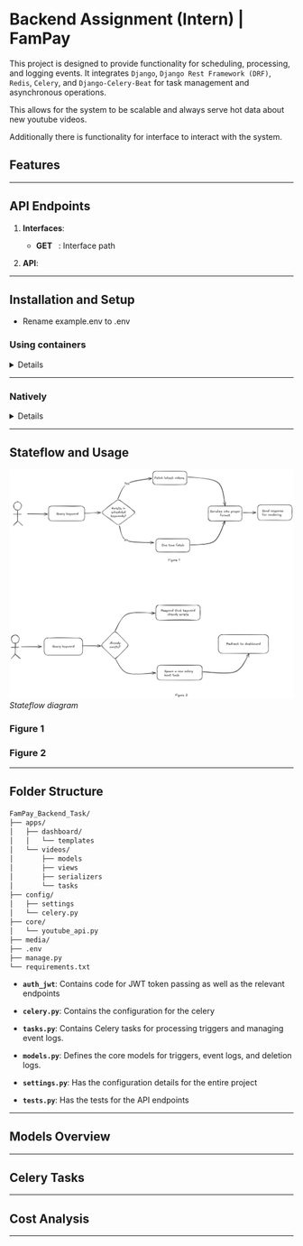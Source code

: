 # Backend Assignment (Intern) | FamPay

This project is designed to provide functionality for scheduling, processing, and logging events. It integrates `Django`, `Django Rest Framework (DRF)`, `Redis`, `Celery`, and `Django-Celery-Beat` for task management and asynchronous operations.

This allows for the system to be scalable and always serve hot data about new youtube videos.

Additionally there is functionality for interface to interact with the system.

## Features

---



## API Endpoints

1. **Interfaces**:
   - **GET** ` `: Interface path

2. **API**:

---

## Installation and Setup
- Rename example.env to .env

### Using containers
<details>

1. **Install docker and docker-compose as per your platform:** [Docs](https://docs.docker.com/get-started/get-docker/)

2. **Verify docker is installed using:**
   ```bash
   docker --version
   ```
3. **Run project using docker-compose**:  
   ```bash 
   docker-compose up --build
   ```
</details>

---
### Natively
<details>

- In .env rename REDIS_HOST's value to localhost
- Please ensure that a local redis instance is present for manual installation
1. **Clone the Repository**:`
   ```bash
   https://github.com/omkargwagholikar/FamPay_Backend_Task.git
   cd FamPay_Backend_Task
   ```
2. **Install Dependencies**:
   ```bash
   pip install -r requirements.txt
   ```

3. **Run Migrations**:
   ```bash
   python manage.py makemigrations
   python manage.py migrate
   ```

4. **Run Celery Worker and Beat**:
   ```bash
   celery -A config worker -l info
   ```
   ```bash
   celery -A config beat -l INFO
   ```

5. **Run Django Server**:
   ```bash
   python manage.py runserver
   ```
</details>

---

## Stateflow and Usage

![State Flow diagram](media/fam_back_task_2xzoom.png)
*Stateflow diagram*

### Figure 1

### Figure 2
---



## Folder Structure
```
FamPay_Backend_Task/
├── apps/
│   ├── dashboard/
│   │   └── templates
│   └── videos/
│       ├── models
│       ├── views
│       ├── serializers
│       └── tasks
├── config/
│   ├── settings
│   └── celery.py
├── core/
│   └── youtube_api.py
├── media/
├── .env
├── manage.py
└── requirements.txt
```
- **`auth_jwt`**: Contains code for JWT token passing as well as the relevant endpoints

- **`celery.py`**: Contains the configuration for the celery

- **`tasks.py`**:  Contains Celery tasks for processing triggers and managing event logs.

- **`models.py`**: Defines the core models for triggers, event logs, and deletion logs.

- **`settings.py`**: Has the configuration details for the entire project

- **`tests.py`**: Has the tests for the API endpoints

---

## Models Overview


---

## Celery Tasks


---

## Cost Analysis

---